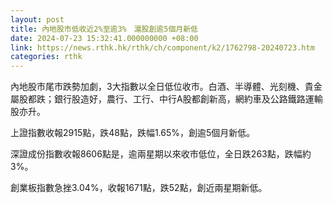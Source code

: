 ```yaml
---
layout: post
title: 內地股市低收近2%至逾3%　滬股創逾5個月新低
date: 2024-07-23 15:32:41.000000000 +08:00
link: https://news.rthk.hk/rthk/ch/component/k2/1762798-20240723.htm
categories: rthk
---
```


內地股市尾市跌勢加劇，3大指數以全日低位收市。白酒、半導體、光刻機、貴金屬股都跌；銀行股造好，農行、工行、中行A股都創新高，網約車及公路鐵路運輸股亦升。

上證指數收報2915點，跌48點，跌幅1.65%，創逾5個月新低。

深證成份指數收報8606點是，逾兩星期以來收市低位，全日跌263點，跌幅約3%。

創業板指數急挫3.04%，收報1671點，跌52點，創近兩星期新低。
